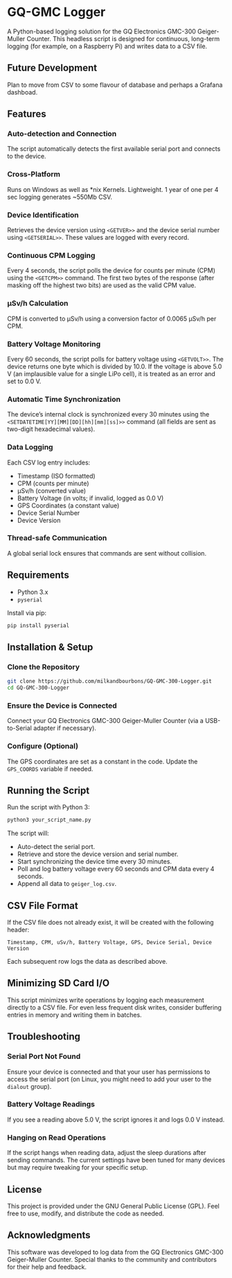 # GQ-GMC Logger

A Python-based logging solution for the GQ Electronics GMC-300 Geiger-Muller Counter. This headless script is designed for continuous, long-term logging (for example, on a Raspberry Pi) and writes data to a CSV file.

## Future Development
Plan to move from CSV to some flavour of database and perhaps a Grafana dashboad.

## Features

### Auto-detection and Connection
The script automatically detects the first available serial port and connects to the device.

### Cross-Platform
Runs on Windows as well as *nix Kernels. Lightweight. 1 year of one per 4 sec logging generates ~550Mb CSV.

### Device Identification
Retrieves the device version using `<GETVER>>` and the device serial number using `<GETSERIAL>>`. These values are logged with every record.

### Continuous CPM Logging
Every 4 seconds, the script polls the device for counts per minute (CPM) using the `<GETCPM>>` command. The first two bytes of the response (after masking off the highest two bits) are used as the valid CPM value.

### µSv/h Calculation
CPM is converted to µSv/h using a conversion factor of 0.0065 µSv/h per CPM.

### Battery Voltage Monitoring
Every 60 seconds, the script polls for battery voltage using `<GETVOLT>>`. The device returns one byte which is divided by 10.0. If the voltage is above 5.0 V (an implausible value for a single LiPo cell), it is treated as an error and set to 0.0 V.

### Automatic Time Synchronization
The device’s internal clock is synchronized every 30 minutes using the `<SETDATETIME[YY][MM][DD][hh][mm][ss]>>` command (all fields are sent as two-digit hexadecimal values).

### Data Logging
Each CSV log entry includes:
- Timestamp (ISO formatted)
- CPM (counts per minute)
- µSv/h (converted value)
- Battery Voltage (in volts; if invalid, logged as 0.0 V)
- GPS Coordinates (a constant value)
- Device Serial Number
- Device Version

### Thread-safe Communication
A global serial lock ensures that commands are sent without collision.

## Requirements

- Python 3.x
- `pyserial`

Install via pip:

```bash
pip install pyserial
```

## Installation & Setup

### Clone the Repository

```bash
git clone https://github.com/milkandbourbons/GQ-GMC-300-Logger.git
cd GQ-GMC-300-Logger
```

### Ensure the Device is Connected
Connect your GQ Electronics GMC-300 Geiger-Muller Counter (via a USB-to-Serial adapter if necessary).

### Configure (Optional)
The GPS coordinates are set as a constant in the code. Update the `GPS_COORDS` variable if needed.

## Running the Script

Run the script with Python 3:

```bash
python3 your_script_name.py
```

The script will:
- Auto-detect the serial port.
- Retrieve and store the device version and serial number.
- Start synchronizing the device time every 30 minutes.
- Poll and log battery voltage every 60 seconds and CPM data every 4 seconds.
- Append all data to `geiger_log.csv`.

## CSV File Format

If the CSV file does not already exist, it will be created with the following header:

```csv
Timestamp, CPM, uSv/h, Battery Voltage, GPS, Device Serial, Device Version
```

Each subsequent row logs the data as described above.

## Minimizing SD Card I/O

This script minimizes write operations by logging each measurement directly to a CSV file. For even less frequent disk writes, consider buffering entries in memory and writing them in batches.

## Troubleshooting

### Serial Port Not Found
Ensure your device is connected and that your user has permissions to access the serial port (on Linux, you might need to add your user to the `dialout` group).

### Battery Voltage Readings
If you see a reading above 5.0 V, the script ignores it and logs 0.0 V instead.

### Hanging on Read Operations
If the script hangs when reading data, adjust the sleep durations after sending commands. The current settings have been tuned for many devices but may require tweaking for your specific setup.

## License

This project is provided under the GNU General Public License (GPL). Feel free to use, modify, and distribute the code as needed.

## Acknowledgments

This software was developed to log data from the GQ Electronics GMC-300 Geiger-Muller Counter. Special thanks to the community and contributors for their help and feedback.
